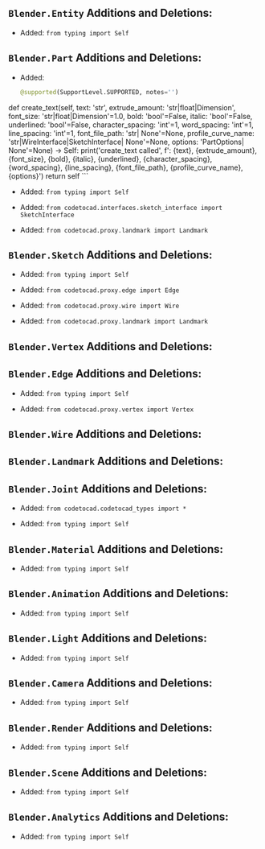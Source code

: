 ## `Blender.Entity` Additions and Deletions:

- Added: `from typing import Self`

## `Blender.Part` Additions and Deletions:


- Added:
    ```python
    @supported(SupportLevel.SUPPORTED, notes='')
def create_text(self, text: 'str', extrude_amount: 'str|float|Dimension', font_size: 'str|float|Dimension'=1.0, bold: 'bool'=False, italic: 'bool'=False, underlined: 'bool'=False, character_spacing: 'int'=1, word_spacing: 'int'=1, line_spacing: 'int'=1, font_file_path: 'str| None'=None, profile_curve_name: 'str|WireInterface|SketchInterface| None'=None, options: 'PartOptions| None'=None) -> Self:
    print('create_text called', f': {text}, {extrude_amount}, {font_size}, {bold}, {italic}, {underlined}, {character_spacing}, {word_spacing}, {line_spacing}, {font_file_path}, {profile_curve_name}, {options}')
    return self
    ```
- Added: `from typing import Self`

- Added: `from codetocad.interfaces.sketch_interface import SketchInterface`

- Added: `from codetocad.proxy.landmark import Landmark`

## `Blender.Sketch` Additions and Deletions:

- Added: `from typing import Self`

- Added: `from codetocad.proxy.edge import Edge`

- Added: `from codetocad.proxy.wire import Wire`

- Added: `from codetocad.proxy.landmark import Landmark`

## `Blender.Vertex` Additions and Deletions:

## `Blender.Edge` Additions and Deletions:

- Added: `from typing import Self`

- Added: `from codetocad.proxy.vertex import Vertex`

## `Blender.Wire` Additions and Deletions:

## `Blender.Landmark` Additions and Deletions:

## `Blender.Joint` Additions and Deletions:

- Added: `from codetocad.codetocad_types import *`

- Added: `from typing import Self`

## `Blender.Material` Additions and Deletions:

- Added: `from typing import Self`

## `Blender.Animation` Additions and Deletions:

- Added: `from typing import Self`

## `Blender.Light` Additions and Deletions:

- Added: `from typing import Self`

## `Blender.Camera` Additions and Deletions:

- Added: `from typing import Self`

## `Blender.Render` Additions and Deletions:

- Added: `from typing import Self`

## `Blender.Scene` Additions and Deletions:

- Added: `from typing import Self`

## `Blender.Analytics` Additions and Deletions:

- Added: `from typing import Self`

